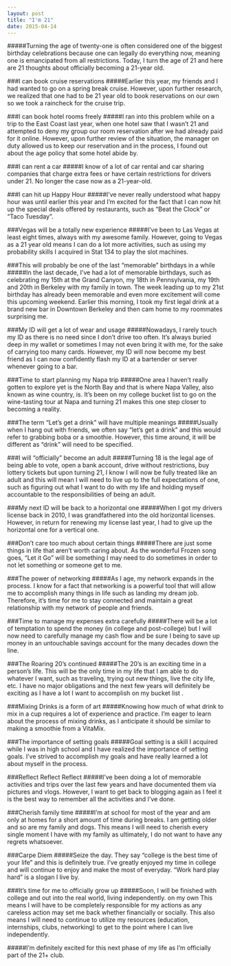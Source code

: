 ```yaml
---
layout: post
title: "I'm 21"
date: 2015-04-14
---
```

#####Turning the age of twenty-one is often considered one of the biggest birthday celebrations because one can legally do everything now, meaning one is emancipated from all restrictions. Today, I turn the age of 21 and here are 21 thoughts about officially becoming a 21-year old.

###I can book cruise reservations
#####Earlier this year, my friends and I had wanted to go on a spring break cruise. However, upon further research, we realized that one had to be 21 year old to book reservations on our own so we took a raincheck for the cruise trip.

###I can book hotel rooms freely
#####I ran into this problem while on a trip to the East Coast last year, when one hotel saw that I wasn’t 21 and attempted to deny my group our room reservation after we had already paid for it online. However, upon further review of the situation, the manager on duty allowed us to keep our reservation and in the process, I found out about the age policy that some hotel abide by.

###I can rent a car
#####I know of a lot of car rental and car sharing companies that charge extra fees or have certain restrictions for drivers under 21. No longer the case now as a 21-year-old.

###I can hit up Happy Hour
#####I’ve never really understood what happy hour was until earlier this year and I’m excited for the fact that I can now hit up the special deals offered by restaurants, such as “Beat the Clock” or “Taco Tuesday”.

###Vegas will be a totally new experience
#####I’ve been to Las Vegas at least eight times, always with my awesome family. However, going to Vegas as a 21 year old means I can do a lot more activities, such as using my probability skills I acquired in Stat 134 to play the slot machines.

###This will probably be one of the last “memorable” birthdays in a while
#####In the last decade, I’ve had a lot of memorable birthdays, such as celebrating my 15th at the Grand Canyon, my 18th in Pennsylvania, my 19th and 20th in Berkeley with my family in town. The week leading up to my 21st birthday has already been memorable and even more excitement will come this upcoming weekend. Earlier this morning, I took my first legal drink at a brand new bar in Downtown Berkeley and then cam home to my roommates surprising me.

###My ID will get a lot of wear and usage
#####Nowadays, I rarely touch my ID as there is no need since I don’t drive too often. It’s always buried deep in my wallet or sometimes I may not even bring it with me, for the sake of carrying too many cards. However, my ID will now become my best friend as I can now confidently flash my ID at a bartender or server whenever going to a bar.

###Time to start planning my Napa trip
#####One area I haven’t really gotten to explore yet is the North Bay and that is where Napa Valley, also known as wine country, is. It’s been on my college bucket list to go on the wine-tasting tour at Napa and turning 21 makes this one step closer to becoming a reality.

###The term “Let’s get a drink” will have multiple meanings
#####Usually when I hang out with friends, we often say “let’s get a drink” and this would refer to grabbing boba or a smoothie. However, this time around, it will be different as “drink” will need to be specified.

###I will “officially” become an adult
#####Turning 18 is the legal age of being able to vote, open a bank account, drive without restrictions, buy lottery tickets but upon turning 21, I know I will now be fully treated like an adult and this will mean I will need to live up to the full expectations of one, such as figuring out what I want to do with my life and holding myself accountable to the responsibilities of being an adult.

###My next ID will be back to a horizontal one
#####When I got my drivers license back in 2010, I was grandfathered into the old horizontal licenses. However, in return for renewing my license last year, I had to give up the horizontal one for a vertical one.

###Don’t care too much about certain things
#####There are just some things in life that aren’t worth caring about. As the wonderful Frozen song goes, “Let it Go” will be something I may need to do sometimes in order to not let something or someone get to me.

###The power of networking
#####As I age, my network expands in the process. I know for a fact that networking is a powerful tool that will allow me to accomplish many things in life such as landing my dream job. Therefore, it’s time for me to stay connected and maintain a great relationship with my network of people and friends.

###Time to manage my expenses extra carefully
#####There will be a lot of temptation to spend the money (in college and post-college) but I will now need to carefully manage my cash flow and be sure I being to save up money in an untouchable savings account for the many decades down the line.

###The Roaring 20’s continued
#####The 20’s is an exciting time in a person’s life. This will be the only time in my life that I am able to do whatever I want, such as traveling, trying out new things, live the city life, etc. I have no major obligations and the next few years will definitely be exciting as I have a lot I want to accomplish on my bucket list .

###Mixing Drinks is a form of art
#####Knowing how much of what drink to mix in a cup requires a lot of experience and practice. I’m eager to learn about the process of mixing drinks, as I anticipate it should be similar to making a smoothie from a VitaMix.

###The importance of setting goals
#####Goal setting is a skill I acquired while I was in high school and I have realized the importance of setting goals. I’ve strived to accomplish my goals and have really learned a lot about myself in the process.

###Reflect Reflect Reflect
#####I’ve been doing a lot of memorable activities and trips over the last few years and have documented them via pictures and vlogs. However, I want to get back to blogging again as I feel it is the best way to remember all the activities and I’ve done.

###Cherish family time
#####I’m at school for most of the year and am only at homes for a short amount of time during breaks. I am getting older and so are my family and dogs. This means I will need to cherish every single moment I have with my family as ultimately, I do not want to have any regrets whatsoever.

###Carpe Diem
#####Seize the day. They say “college is the best time of your life” and this is definitely true. I’ve greatly enjoyed my time in college and will continue to enjoy and make the most of everyday. “Work hard play hard” is a slogan I live by.

###It’s time for me to officially grow up
#####Soon, I will be finished with college and out into the real world, living independently. on my own This means I will have to be completely responsible for my actions as any careless action may set me back whether financially or socially. This also means I will need to continue to utilize my resources (education, internships, clubs, networking) to get to the point where I can live independently.

#####I’m definitely excited for this next phase of my life as I’m officially part of the 21+ club.